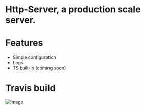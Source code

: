 # Http-Server, a production scale server.

 # Features
- Simple configuration
- Logs
- TS built-in (coming soon)
 # Travis build
![image](https://api.travis-ci.com/J-P-S-O/Http-Server.svg?branch=main)
